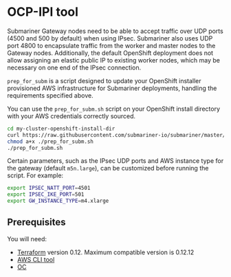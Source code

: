 # OCP-IPI tool

Submariner Gateway nodes need to be able to accept traffic over UDP ports (4500 and 500 by default) when using IPsec. Submariner also uses
UDP port 4800 to encapsulate traffic from the worker and master nodes to the Gateway nodes. Additionally, the default OpenShift deployment
does not allow assigning an elastic public IP to existing worker nodes, which may be necessary on one end of the IPsec connection.

`prep_for_subm` is a script designed to update your OpenShift installer provisioned AWS infrastructure for Submariner deployments,
handling the requirements specified above.

You can use the `prep_for_subm.sh` script on your OpenShift install directory with your AWS credentials correctly sourced.

```bash
cd my-cluster-openshift-install-dir
curl https://raw.githubusercontent.com/submariner-io/submariner/master/tools/openshift/ocp-ipi-aws/prep_for_subm.sh -L -O
chmod a+x ./prep_for_subm.sh
./prep_for_subm.sh
```

Certain parameters, such as the IPsec UDP ports and AWS instance type for the gateway (default `m5n.large`), can be customized before
running the script. For example:

```bash
export IPSEC_NATT_PORT=4501
export IPSEC_IKE_PORT=501
export GW_INSTANCE_TYPE=m4.xlarge
```

## Prerequisites

You will need:

* [Terraform](https://releases.hashicorp.com/terraform/) version 0.12. Maximum compatible version is 0.12.12
* [AWS CLI tool](https://docs.aws.amazon.com/cli/latest/userguide/cli-chap-install.html)
* [OC](https://cloud.redhat.com/openshift/install/aws/installer-provisioned)
